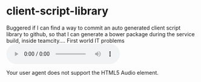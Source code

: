 # client-script-library
Buggered if I can find a way to commit an auto generated client script library to github, so that I can generate a bower package during the service build, inside teamcity.... First world IT problems
<audio controls>
  <source src="http://media.w3.org/2010/07/bunny/04-Death_Becomes_Fur.mp4" type='audio/mp4' />
  <source src="http://media.w3.org/2010/07/bunny/04-Death_Becomes_Fur.oga" type='audio/ogg; codecs=vorbis' />
  <p>Your user agent does not support the HTML5 Audio element.</p>
</audio>
